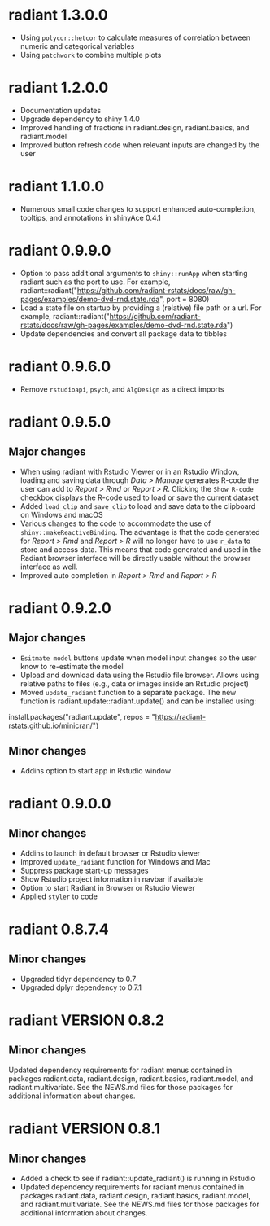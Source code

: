 # radiant 1.3.0.0

* Using `polycor::hetcor` to calculate measures of correlation between numeric and categorical variables
* Using `patchwork` to combine multiple plots 

# radiant 1.2.0.0

* Documentation updates
* Upgrade dependency to shiny 1.4.0
* Improved handling of fractions in radiant.design, radiant.basics, and radiant.model
* Improved button refresh code when relevant inputs are changed by the user

# radiant 1.1.0.0

* Numerous small code changes to support enhanced auto-completion, tooltips, and annotations in shinyAce 0.4.1

# radiant 0.9.9.0

* Option to pass additional arguments to `shiny::runApp` when starting radiant such as the port to use. For example, radiant::radiant("https://github.com/radiant-rstats/docs/raw/gh-pages/examples/demo-dvd-rnd.state.rda", port = 8080) 
* Load a state file on startup by providing a (relative) file path or a url. For example, radiant::radiant("https://github.com/radiant-rstats/docs/raw/gh-pages/examples/demo-dvd-rnd.state.rda") 
* Update dependencies and convert all package data to tibbles

# radiant 0.9.6.0

* Remove `rstudioapi`, `psych`, and `AlgDesign` as a direct imports

# radiant 0.9.5.0

## Major changes

* When using radiant with Rstudio Viewer or in an Rstudio Window, loading and saving data through _Data > Manage_ generates R-code the user can add to _Report > Rmd_ or _Report > R_. Clicking the `Show R-code` checkbox displays the R-code used to load or save the current dataset
* Added `load_clip` and `save_clip` to load and save data to the clipboard on Windows and macOS
* Various changes to the code to accommodate the use of `shiny::makeReactiveBinding`. The advantage is that the code generated for _Report > Rmd_ and _Report > R_ will no longer have to use `r_data` to store and access data. This means that code generated and used in the Radiant browser interface will be directly usable without the browser interface as well.
* Improved auto completion in _Report > Rmd_ and _Report > R_

# radiant 0.9.2.0

## Major changes

* `Esitmate model` buttons update when model input changes so the user know to re-estimate the model
* Upload and download data using the Rstudio file browser. Allows using relative paths to files (e.g., data or images inside an Rstudio project)
* Moved `update_radiant` function to a separate package. The new function is radiant.update::radiant.update() and can be installed using:

install.packages("radiant.update", repos = "https://radiant-rstats.github.io/minicran/")

## Minor changes

* Addins option to start app in Rstudio window

# radiant 0.9.0.0

## Minor changes

* Addins to launch in default browser or Rstudio viewer
* Improved `update_radiant` function for Windows and Mac
* Suppress package start-up messages
* Show Rstudio project information in navbar if available
* Option to start Radiant in Browser or Rstudio Viewer
* Applied `styler` to code

# radiant 0.8.7.4

## Minor changes

* Upgraded tidyr dependency to 0.7
* Upgraded dplyr dependency to 0.7.1

# radiant VERSION 0.8.2

## Minor changes
Updated dependency requirements for radiant menus contained in packages radiant.data, radiant.design, radiant.basics, radiant.model, and radiant.multivariate. See the NEWS.md files for those packages for additional information about changes.

# radiant VERSION 0.8.1

## Minor changes

* Added a check to see if radiant::update_radiant() is running in Rstudio 
* Updated dependency requirements for radiant menus contained in packages radiant.data, radiant.design, radiant.basics, radiant.model, and radiant.multivariate. See the NEWS.md files for those packages for additional information about changes.
